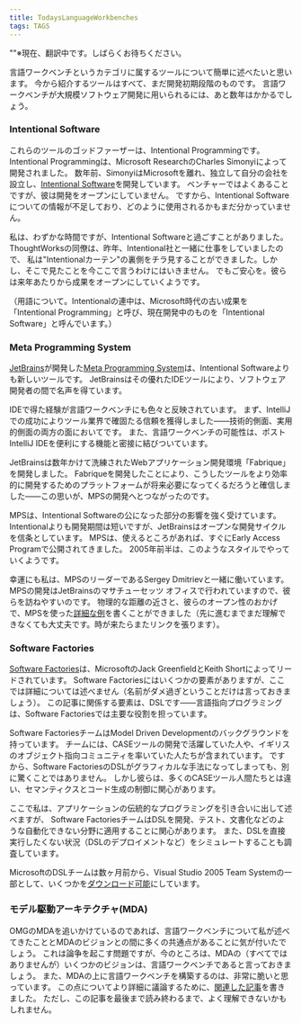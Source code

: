 ```yaml
---
title: TodaysLanguageWorkbenches
tags: TAGS
---
```


""※現在、翻訳中です。しばらくお待ちください。

言語ワークベンチというカテゴリに属するツールについて簡単に述べたいと思います。
今から紹介するツールはすべて、まだ開発初期段階のものです。
言語ワークベンチが大規模ソフトウェア開発に用いられるには、あと数年はかかるでしょう。


### Intentional Software

これらのツールのゴッドファーザーは、Intentional Programmingです。
Intentional Programmingは、Microsoft ResearchのCharles Simonyiによって開発されました。
数年前、SimonyiはMicrosoftを離れ、独立して自分の会社を設立し、[Intentional Software](http://intentsoft.com/)を開発しています。
ベンチャーではよくあることですが、彼は開発をオープンにしていません。
ですから、Intentional Softwareについての情報が不足しており、どのように使用されるかもまだ分かっていません。

私は、わずかな時間ですが、Intentional Softwareと過ごすことがありました。
ThoughtWorksの同僚は、昨年、Intentional社と一緒に仕事をしていましたので、
私は"Intentionalカーテン"の裏側をチラ見することができました。しかし、そこで見たことを今ここで言うわけにはいきません。
でもご安心を。彼らは来年あたりから成果をオープンにしていくようです。

（用語について。Intentionalの連中は、Microsoft時代の古い成果を「Intentional Programming」と呼び、現在開発中のものを「Intentional Software」と呼んでいます。）

### Meta Programming System
[JetBrains](http://jetbrains.com/)が開発した[Meta Programming System](http://www.jetbrains.com/mps)は、Intentional Softwareよりも新しいツールです。
JetBrainsはその優れたIDEツールにより、ソフトウェア開発者の間で名声を得ています。

IDEで得た経験が言語ワークベンチにも色々と反映されています。
まず、IntelliJでの成功によりツール業界で確固たる信頼を獲得しました——技術的側面、実用的側面の両方の面においてです。
また、言語ワークベンチの可能性は、ポストIntelliJ IDEを便利にする機能と密接に結びついています。

JetBrainsは数年かけて洗練されたWebアプリケーション開発環境「Fabrique」を開発しました。
Fabriqueを開発したことにより、こうしたツールをより効率的に開発するためのプラットフォームが将来必要になってくるだろうと確信しました——この思いが、MPSの開発へとつながったのです。

MPSは、Intentional Softwareの公になった部分の影響を強く受けています。
Intentionalよりも開発期間は短いですが、JetBrainsはオープンな開発サイクルを信条としています。
MPSは、使えるところがあれば、すぐにEarly Access Programで公開されてきました。
2005年前半は、このようなスタイルでやっていくようです。

幸運にも私は、MPSのリーダーであるSergey Dmitrievと一緒に働いています。
MPSの開発はJetBrainsのマサチューセッツ オフィスで行われていますので、彼らを訪ねやすいのです。
物理的な距離の近さと、彼らのオープン性のおかげで、MPSを使った[詳細な例](MpsAgree)を書くことができました（先に進むまでまだ理解できなくても大丈夫です。時が来たらまたリンクを張ります）。

### Software Factories

[Software Factories](http://www.softwarefactories.com/)は、MicrosoftのJack GreenfieldとKeith Shortによってリードされています。
Software Factoriesにはいくつかの要素がありますが、ここでは詳細については述べません（名前がダメ過ぎということだけは言っておきましょう）。 
この記事に関係する要素は、DSLです——言語指向プログラミングは、Software Factoriesでは主要な役割を担っています。

Software FactoriesチームはModel Driven Developmentのバックグラウンドを持っています。
チームには、CASEツールの開発で活躍していた人や、イギリスのオブジェクト指向コミュニティを率いていた人たちが含まれています。
ですから、Software FactoriesのDSLがグラフィカルな手法になってしまっても、別に驚くことではありません。
しかし彼らは、多くのCASEツール人間たちとは違い、セマンティクスとコード生成の制御に関心があります。

ここで私は、アプリケーションの伝統的なプログラミングを引き合いに出して述べますが、
Software FactoriesチームはDSLを開発、テスト、文書化などのような自動化できない分野に適用することに関心があります。
また、DSLを直接実行したくない状況（DSLのデプロイメントなど）をシミュレートすることも調査しています。

MicrosoftのDSLチームは数ヶ月前から、Visual Studio 2005 Team Systemの一部として、いくつかを[ダウンロード可能](http://lab.msdn.microsoft.com/teamsystem/workshop/dsltools/default.aspx)にしています。

### モデル駆動アーキテクチャ(MDA)

OMGのMDAを追いかけているのであれば、言語ワークベンチについて私が述べてきたこととMDAのビジョンとの間に多くの共通点があることに気が付いたでしょう。
これは論争を起こす問題ですが、今のところは、MDAの（すべてではありませんが）いくつかのビジョンは、言語ワークベンチであると言っておきましょう。
また、MDAの上に言語ワークベンチを構築するのは、非常に脆いと思っています。
この点についてより詳細に議論するために、[関連した記事](http://www.martinfowler.com/articles/mdaLanguageWorkbench.html)を書きました。
ただし、この記事を最後まで読み終わるまで、よく理解できないかもしれません。
